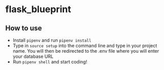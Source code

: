 # flask_blueprint

## How to use
- Install `pipenv` and run `pipenv install`
- Type in `source setup` into the command line and type in your project name.
You will then be redirected to the .env file where you will enter your database URL
- Run `pipenv shell` and start coding!
